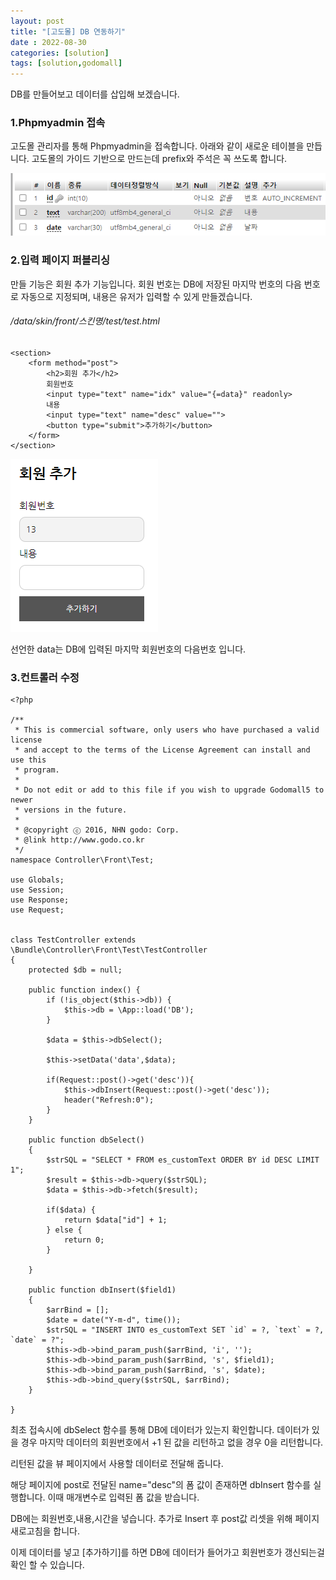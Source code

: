 ```yaml
---
layout: post
title: "[고도몰] DB 연동하기"
date : 2022-08-30
categories: [solution]
tags: [solution,godomall]
---
```


DB를 만들어보고 데이터를 삽입해 보겠습니다.

### 1.Phpmyadmin 접속

고도몰 관리자를 통해 Phpmyadmin을 접속합니다.
아래와 같이 새로운 테이블을 만듭니다.
고도몰의 가이드 기반으로 만드는데 prefix와 주석은 꼭 쓰도록 합니다.


![db세팅](/images/post/godomall5.gif)

### 2.입력 페이지 퍼블리싱

만들 기능은 회원 추가 기능입니다.
회원 번호는 DB에 저장된 마지막 번호의 다음 번호로 자동으로 지정되며,
내용은 유저가 입력할 수 있게 만들겠습니다.

###### /data/skin/front/스킨명/test/test.html

```
<section>
	<form method="post">
		<h2>회원 추가</h2>
		회원번호
		<input type="text" name="idx" value="{=data}" readonly> 
		내용
		<input type="text" name="desc" value="">
		<button type="submit">추가하기</button>
	</form>
</section>
```

![입력페이지퍼블리싱](/images/post/godomall6.gif)

선언한 data는 DB에 입력된 마지막 회원번호의 다음번호 입니다.

### 3.컨트롤러 수정

```
<?php

/**
 * This is commercial software, only users who have purchased a valid license
 * and accept to the terms of the License Agreement can install and use this
 * program.
 *
 * Do not edit or add to this file if you wish to upgrade Godomall5 to newer
 * versions in the future.
 *
 * @copyright ⓒ 2016, NHN godo: Corp.
 * @link http://www.godo.co.kr
 */
namespace Controller\Front\Test;

use Globals;
use Session;
use Response;
use Request;


class TestController extends \Bundle\Controller\Front\Test\TestController
{
	protected $db = null;

    public function index() {
        if (!is_object($this->db)) {
            $this->db = \App::load('DB');
        }

    	$data = $this->dbSelect();

    	$this->setData('data',$data);

    	if(Request::post()->get('desc')){
    		$this->dbInsert(Request::post()->get('desc'));
    		header("Refresh:0");
    	}
    }

   	public function dbSelect()
	{
		$strSQL = "SELECT * FROM es_customText ORDER BY id DESC LIMIT 1";
		$result = $this->db->query($strSQL);
		$data = $this->db->fetch($result);

		if($data) {
			return $data["id"] + 1;
		} else {
			return 0;
		}
		
	}

	public function dbInsert($field1)
	{
		$arrBind = [];
		$date = date("Y-m-d", time());
		$strSQL = "INSERT INTO es_customText SET `id` = ?, `text` = ?, `date` = ?";
		$this->db->bind_param_push($arrBind, 'i', '');
		$this->db->bind_param_push($arrBind, 's', $field1);
		$this->db->bind_param_push($arrBind, 's', $date);
		$this->db->bind_query($strSQL, $arrBind);
	}

}
```

최초 접속시에 dbSelect 함수를 통해 DB에 데이터가 있는지 확인합니다. 
데이터가 있을 경우 마지막 데이터의 회원번호에서 +1 된 값을 리턴하고 
없을 경우 0을 리턴합니다. 

리턴된 값을 뷰 페이지에서 사용할 데이터로 전달해 줍니다.

해당 페이지에 post로 전달된 name="desc"의 폼 값이 존재하면 dbInsert 함수를 실행합니다.
이때 매개변수로 입력된 폼 값을 받습니다.

DB에는 회원번호,내용,시간을 넣습니다.
추가로 Insert 후 post값 리셋을 위해 페이지 새로고침을 합니다. 

이제 데이터를 넣고 [추가하기]를 하면 DB에 데이터가 들어가고 회원번호가 갱신되는걸 확인 할 수 있습니다.